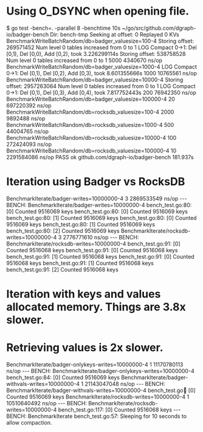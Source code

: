 # Using O_DSYNC when opening file.

$ go test -bench=. -parallel 8 -benchtime 10s                       ~/go/src/github.com/dgraph-io/badger-bench
Dir: bench-tmp
Seeking at offset: 0
Replayed 0 KVs
BenchmarkWriteBatchRandom/db=badger_valuesize=100-4         	Storing offset: 269571452
Num level 0 tables increased from 0 to 1
LOG Compact 0->1: Del [0,1), Del [0,0), Add [0,2), took 3.226299114s
Storing offset: 538758528
Num level 0 tables increased from 0 to 1
    5000	   4340670 ns/op
BenchmarkWriteBatchRandom/db=badger_valuesize=1000-4        	LOG Compact 0->1: Del [0,1), Del [0,2), Add [0,3), took 8.601355666s
    1000	  10765561 ns/op
BenchmarkWriteBatchRandom/db=badger_valuesize=10000-4       	Storing offset: 2957263064
Num level 0 tables increased from 0 to 1
LOG Compact 0->1: Del [0,1), Del [0,3), Add [0,4), took 7.817752443s
     200	  76942350 ns/op
BenchmarkWriteBatchRandom/db=badger_valuesize=100000-4      	      20	 697220392 ns/op
BenchmarkWriteBatchRandom/db=rocksdb_valuesize=100-4        	    2000	   9892488 ns/op
BenchmarkWriteBatchRandom/db=rocksdb_valuesize=1000-4       	     500	  44004765 ns/op
BenchmarkWriteBatchRandom/db=rocksdb_valuesize=10000-4      	     100	 272424093 ns/op
BenchmarkWriteBatchRandom/db=rocksdb_valuesize=100000-4     	      10	2291584086 ns/op
PASS
ok  	github.com/dgraph-io/badger-bench	181.937s

# Iteration using Badger vs RocksDB

BenchmarkIterate/badger-writes=10000000-4         	       3	2869533549 ns/op
--- BENCH: BenchmarkIterate/badger-writes=10000000-4
	bench_test.go:80: [0] Counted 9516069 keys
	bench_test.go:80: [0] Counted 9516069 keys
	bench_test.go:80: [1] Counted 9516069 keys
	bench_test.go:80: [0] Counted 9516069 keys
	bench_test.go:80: [1] Counted 9516069 keys
	bench_test.go:80: [2] Counted 9516069 keys
BenchmarkIterate/rocksdb-writes=10000000-4        	       3	2776771610 ns/op
--- BENCH: BenchmarkIterate/rocksdb-writes=10000000-4
	bench_test.go:91: [0] Counted 9516068 keys
	bench_test.go:91: [0] Counted 9516068 keys
	bench_test.go:91: [1] Counted 9516068 keys
	bench_test.go:91: [0] Counted 9516068 keys
	bench_test.go:91: [1] Counted 9516068 keys
	bench_test.go:91: [2] Counted 9516068 keys

# Iteration with keys and values allocated memory. Things are 3.8x slower.
# Retrieving values is 2x slower.

BenchmarkIterate/badger-onlykeys-writes=10000000-4         	       1	11170780113 ns/op
--- BENCH: BenchmarkIterate/badger-onlykeys-writes=10000000-4
	bench_test.go:84: [0] Counted 9516069 keys
BenchmarkIterate/badger-withvals-writes=10000000-4         	       1	21143047048 ns/op
--- BENCH: BenchmarkIterate/badger-withvals-writes=10000000-4
	bench_test.go:100: [0] Counted 9516069 keys
BenchmarkIterate/rocksdb-writes=10000000-4                 	       1	10510640492 ns/op
--- BENCH: BenchmarkIterate/rocksdb-writes=10000000-4
	bench_test.go:117: [0] Counted 9516068 keys
--- BENCH: BenchmarkIterate
	bench_test.go:57: Sleeping for 10 seconds to allow compaction.
